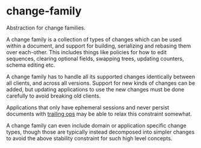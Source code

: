 # change-family

Abstraction for change families.

A change family is a collection of types of changes which can be used within a document, and support for building, serializing and rebasing them over each-other.
This includes things like policies for how to edit sequences, clearing optional fields, swapping trees, updating counters, schema editing etc.

A change family has to handle all its supported changes identically between all clients, and across all versions.
Support for new kinds of changes can be added, but updating applications to use the new changes must be done carefully to avoid breaking old clients.

Applications that only have ephemeral sessions and never persist documents with [trailing ops](../../../README.md#trailing-ops) may be able to relax this constraint somewhat.

A change family can even include domain or application specific change types,
though those are typically instead decomposed into simpler changes to avoid the above stability constraint for such high level concepts.
